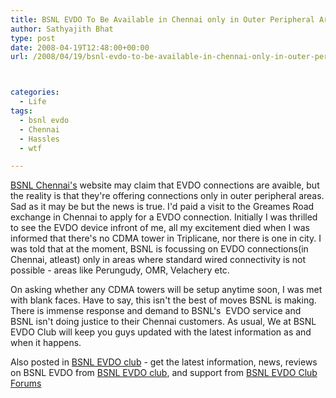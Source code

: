 ```yaml
---
title: BSNL EVDO To Be Available in Chennai only in Outer Peripheral Areas
author: Sathyajith Bhat
type: post
date: 2008-04-19T12:48:00+00:00
url: /2008/04/19/bsnl-evdo-to-be-available-in-chennai-only-in-outer-peripheral-areas/



categories:
  - Life
tags:
  - bsnl evdo
  - Chennai
  - Hassles
  - wtf

---
```

<a href="https://chennai.bsnl.co.in/News/EVDO.htm" target="_blank">BSNL Chennai's</a> website may claim that EVDO connections are avaible, but the reality is that they're offering connections only in outer peripheral areas. Sad as it may be but the news is true. I'd paid a visit to the Greames Road exchange in Chennai to apply for a EVDO connection. Initially I was thrilled to see the EVDO device infront of me, all my excitement died when I was informed that there's no CDMA tower in Triplicane, nor there is one in city. I was told that at the moment, BSNL is focussing on EVDO connections(in Chennai, atleast) only in areas where standard wired connectivity is not possible - areas like Perungudy, OMR, Velachery etc.  
<!--more-->

  
  
On asking whether any CDMA towers will be setup anytime soon, I was met with blank faces. Have to say, this isn't the best of moves BSNL is making. There is immense response and demand to BSNL's  EVDO service and BSNL isn't doing justice to their Chennai customers. As usual, We at BSNL EVDO Club will keep you guys updated with the latest information as and when it happens.

Also posted in [BSNL EVDO club][1] - get the latest information, news, reviews on BSNL EVDO from [BSNL EVDO club][2], and support from [BSNL EVDO Club Forums][3]

 [1]: https://bsnlevdoclub.com/bsnl-evdo-coverage/bsnl-evdo-to-be-available-in-chennai-only-in-outer-peripheral-areas/
 [2]: https://bsnlevdoclub.com/
 [3]: https://bsnlevdoclub.com/forum
